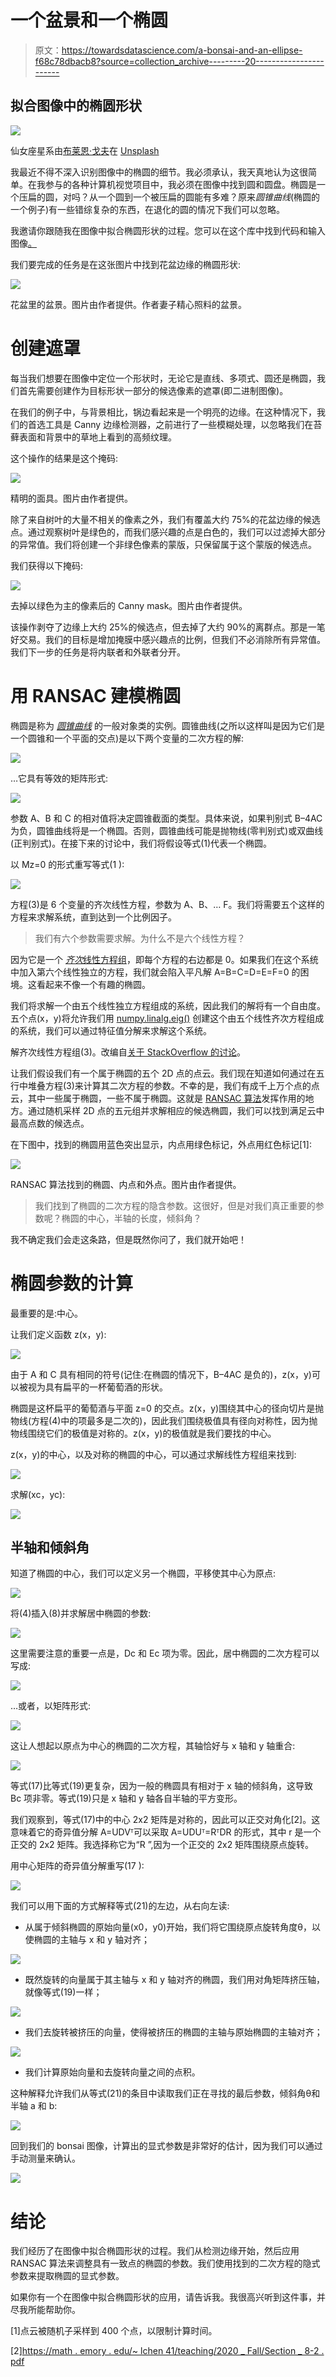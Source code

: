 # 一个盆景和一个椭圆

> 原文：<https://towardsdatascience.com/a-bonsai-and-an-ellipse-f68c78dbacb8?source=collection_archive---------20----------------------->

## 拟合图像中的椭圆形状

![](img/35d8e896e47385c19f728bc3b4a79a26.png)

仙女座星系由[布莱恩·戈夫](https://unsplash.com/@bryangoffphoto)在 [Unsplash](https://unsplash.com/photos/RF4p4rTM-2s)

我最近不得不深入识别图像中的椭圆的细节。我必须承认，我天真地认为这很简单。在我参与的各种计算机视觉项目中，我必须在图像中找到圆和圆盘。椭圆是一个压扁的圆，对吗？从一个圆到一个被压扁的圆能有多难？原来*圆锥曲线*(椭圆的一个例子)有一些错综复杂的东西，在退化的圆的情况下我们可以忽略。

我邀请你跟随我在图像中拟合椭圆形状的过程。您可以在这个库中找到代码和输入图像[。](https://github.com/sebastiengilbert73/tutorial_fitting_ellipse)

我们要完成的任务是在这张图片中找到花盆边缘的椭圆形状:

![](img/1c4633fc49fcb149d6b54ba226cf9dea.png)

花盆里的盆景。图片由作者提供。作者妻子精心照料的盆景。

# 创建遮罩

每当我们想要在图像中定位一个形状时，无论它是直线、多项式、圆还是椭圆，我们首先需要创建作为目标形状一部分的候选像素的遮罩(即二进制图像)。

在我们的例子中，与背景相比，锅边看起来是一个明亮的边缘。在这种情况下，我们的首选工具是 Canny 边缘检测器，之前进行了一些模糊处理，以忽略我们在苔藓表面和背景中的草地上看到的高频纹理。

这个操作的结果是这个掩码:

![](img/599a2317b2af7fe7afeac075ecd542ae.png)

精明的面具。图片由作者提供。

除了来自树叶的大量不相关的像素之外，我们有覆盖大约 75%的花盆边缘的候选点。通过观察树叶是绿色的，而我们感兴趣的点是白色的，我们可以过滤掉大部分的异常值。我们将创建一个非绿色像素的蒙版，只保留属于这个蒙版的候选点。

我们获得以下掩码:

![](img/3f0442e83d28bee498d5dab88446f430.png)

去掉以绿色为主的像素后的 Canny mask。图片由作者提供。

该操作剥夺了边缘上大约 25%的候选点，但去掉了大约 90%的离群点。那是一笔好交易。我们的目标是增加掩膜中感兴趣点的比例，但我们不必消除所有异常值。我们下一步的任务是将内联者和外联者分开。

# 用 RANSAC 建模椭圆

椭圆是称为 [*圆锥曲线*](https://en.wikipedia.org/wiki/Conic_section) 的一般对象类的实例。圆锥曲线(之所以这样叫是因为它们是一个圆锥和一个平面的交点)是以下两个变量的二次方程的解:

![](img/a5a3b3d2fc51e21b2eb1965e0a3d5d5a.png)

…它具有等效的矩阵形式:

![](img/e4c19d71ee2dbe98bce8ac13de8dd839.png)

参数 A、B 和 C 的相对值将决定圆锥截面的类型。具体来说，如果判别式 B–4AC 为负，圆锥曲线将是一个椭圆。否则，圆锥曲线可能是抛物线(零判别式)或双曲线(正判别式)。在接下来的讨论中，我们将假设等式(1)代表一个椭圆。

以 Mz=0 的形式重写等式(1 ):

![](img/54d08c7f1457596790ea98d6afb7f0eb.png)

方程(3)是 6 个变量的齐次线性方程，参数为 A、B、… F。我们将需要五个这样的方程来求解系统，直到达到一个比例因子。

> 我们有六个参数需要求解。为什么不是六个线性方程？

因为它是一个 [*齐次*线性方程组](https://en.wikipedia.org/wiki/System_of_linear_equations#Homogeneous_systems)，即每个方程的右边都是 0。如果我们在这个系统中加入第六个线性独立的方程，我们就会陷入平凡解 A=B=C=D=E=F=0 的困境。这看起来不像一个有趣的椭圆。

我们将求解一个由五个线性独立方程组成的系统，因此我们的解将有一个自由度。五个点(x，y)将允许我们用 [numpy.linalg.eig()](https://numpy.org/doc/stable/reference/generated/numpy.linalg.eig.html) 创建这个由五个线性齐次方程组成的系统，我们可以通过特征值分解来求解这个系统。

解齐次线性方程组(3)。改编自[关于 StackOverflow 的讨论](https://stackoverflow.com/questions/1835246/how-to-solve-homogeneous-linear-equations-with-numpy)。

让我们假设我们有一个属于椭圆的五个 2D 点的点云。我们现在知道如何通过在五行中堆叠方程(3)来计算其二次方程的参数。不幸的是，我们有成千上万个点的点云，其中一些属于椭圆，一些不属于椭圆。这就是 [RANSAC 算法](/random-sample-consensus-helps-you-filter-those-pesky-outliers-9dbfbb8b668f)发挥作用的地方。通过随机采样 2D 点的五元组并求解相应的候选椭圆，我们可以找到满足云中最高点数的候选点。

在下图中，找到的椭圆用蓝色突出显示，内点用绿色标记，外点用红色标记[1]:

![](img/9cef368f0e2eabf04acfd4aed9d66410.png)

RANSAC 算法找到的椭圆、内点和外点。图片由作者提供。

> 我们找到了椭圆的二次方程的隐含参数。这很好，但是对我们真正重要的参数呢？椭圆的中心，半轴的长度，倾斜角？

我不确定我们会走这条路，但是既然你问了，我们就开始吧！

# 椭圆参数的计算

最重要的是:中心。

让我们定义函数 z(x，y):

![](img/ed653874b683b37d3b677629a3fd0857.png)

由于 A 和 C 具有相同的符号(记住:在椭圆的情况下，B–4AC 是负的)，z(x，y)可以被视为具有扁平的一杯葡萄酒的形状。

椭圆是这杯扁平的葡萄酒与平面 z=0 的交点。z(x，y)围绕其中心的径向切片是抛物线(方程(4)中的项最多是二次的)，因此我们围绕极值具有径向对称性，因为抛物线围绕它们的极值是对称的。z(x，y)的极值就是我们要找的中心。

z(x，y)的中心，以及对称的椭圆的中心，可以通过求解线性方程组来找到:

![](img/7b877d2654ceebde885163e1534b3c04.png)

求解(xc，yc):

![](img/fbaf9dec3b72f78b36571baf5a66eddd.png)

## 半轴和倾斜角

知道了椭圆的中心，我们可以定义另一个椭圆，平移使其中心为原点:

![](img/75fd7a91203681b1a29abd6d57f0adc7.png)

将(4)插入(8)并求解居中椭圆的参数:

![](img/9e315db55df467030dd03991c93b70ff.png)

这里需要注意的重要一点是，Dc 和 Ec 项为零。因此，居中椭圆的二次方程可以写成:

![](img/48126f034be2cc19658cd3f0771b58bd.png)

…或者，以矩阵形式:

![](img/e05e06a1394812dcdb06b3d950fc993f.png)

这让人想起以原点为中心的椭圆的二次方程，其轴恰好与 x 轴和 y 轴重合:

![](img/aedf950225e6f7eb75306e9b17057bad.png)

等式(17)比等式(19)更复杂，因为一般的椭圆具有相对于 x 轴的倾斜角，这导致 Bc 项非零。等式(19)只是 x 轴和 y 轴各自半轴的平方变形。

我们观察到，等式(17)中的中心 2x2 矩阵是对称的，因此可以正交对角化[2]。这意味着它的奇异值分解 A=UDVᵀ可以采取 A=UDUᵀ=RᵀDR 的形式，其中 r 是一个正交的 2x2 矩阵。我选择称它为“R ”,因为一个正交的 2x2 矩阵围绕原点旋转。

用中心矩阵的奇异值分解重写(17 ):

![](img/36fe1074e8b63fb47111838b53499a7f.png)

我们可以用下面的方式解释等式(21)的左边，从右向左读:

*   从属于倾斜椭圆的原始向量(x0，y0)开始，我们将它围绕原点旋转角度θ，以使椭圆的主轴与 x 和 y 轴对齐；

![](img/f4d9c681a01cdb02077c73770fe4930e.png)

*   既然旋转的向量属于其主轴与 x 和 y 轴对齐的椭圆，我们用对角矩阵挤压轴，就像等式(19)一样；

![](img/ef7c9324136777f8155bcf9a3b25578e.png)

*   我们去旋转被挤压的向量，使得被挤压的椭圆的主轴与原始椭圆的主轴对齐；

![](img/d7548fc7dfdcf00aca06a0bf03c5fdcc.png)

*   我们计算原始向量和去旋转向量之间的点积。

这种解释允许我们从等式(21)的条目中读取我们正在寻找的最后参数，倾斜角θ和半轴 a 和 b:

![](img/df429f434263c5a38595397ef61de1c9.png)

回到我们的 bonsai 图像，计算出的显式参数是非常好的估计，因为我们可以通过手动测量来确认。

![](img/9a66d7a33fe1108c6aaf602952196489.png)

# 结论

我们经历了在图像中拟合椭圆形状的过程。我们从检测边缘开始，然后应用 RANSAC 算法来调整具有一致点的椭圆的参数。我们使用找到的二次方程的隐式参数来提取椭圆的显式参数。

如果你有一个在图像中拟合椭圆形状的应用，请告诉我。我很高兴听到这件事，并尽我所能帮助你。

[1]点云被随机子采样到 400 个点，以限制计算时间。

[2][https://math . emory . edu/~ lchen 41/teaching/2020 _ Fall/Section _ 8-2 . pdf](https://math.emory.edu/~lchen41/teaching/2020_Fall/Section_8-2.pdf)